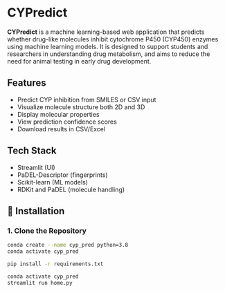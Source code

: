 # CYPredict

**CYPredict** is a machine learning-based web application that predicts whether drug-like molecules inhibit cytochrome P450 (CYP450) enzymes using machine learning models. It is designed to support students and researchers in understanding drug metabolism, and aims to reduce the need for animal testing in early drug development.


## Features
- Predict CYP inhibition from SMILES or CSV input
- Visualize molecule structure both 2D and 3D
- Display molecular properties
- View prediction confidence scores
- Download results in CSV/Excel


## Tech Stack
- Streamlit (UI)
- PaDEL-Descriptor (fingerprints)
- Scikit-learn (ML models)
- RDKit and PaDEL (molecule handling)



## 🧪 Installation

### 1. Clone the Repository

```bash
conda create --name cyp_pred python=3.8
conda activate cyp_pred

pip install -r requirements.txt

conda activate cyp_pred
streamlit run home.py






